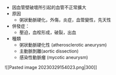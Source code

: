- 因血管壁破壞所引起的血管不正常擴大 
- 原因 
	- 粥狀動脈硬化，外傷，炎症，血管變性，先天性
- 併發症：
	- 壓迫，血栓形成，破裂，出血  
- 種類 
	- 粥狀動脈硬化性 (atherosclerotic aneurysm) 
	- 主動脈剝離(aortic dissection) 
	- 感染性動脈瘤 (mycotic aneurysm)

![[Pasted image 20230329154023.png\|300]]
